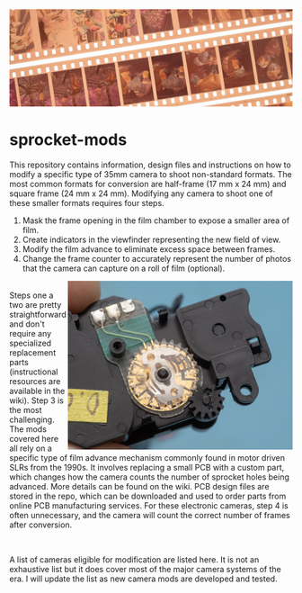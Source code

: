 <img src="/assets/images/Half-frame%20negative%20header.jpg">

# sprocket-mods
This repository contains information, design files and instructions on how to modify a specific type of 35mm camera to shoot non-standard formats. The most common formats for conversion are half-frame (17 mm x 24 mm) and square frame (24 mm x 24 mm). Modifying any camera to shoot one of these smaller formats requires four steps.

1. Mask the frame opening in the film chamber to expose a smaller area of film.
2. Create indicators in the viewfinder representing the new field of view.
3. Modify the film advance to eliminate excess space between frames.
4. Change the frame counter to accurately represent the number of photos that the camera can capture on a roll of film (optional).

<img
  src="/assets/images/Pentax%20Z-1%20Sprocket%20Counter.jpg"
  alt="Pentax Z-1 sprocket counter"
  width="400"
  align="right">  
Steps one a two are pretty straightforward and don't require any specialized replacement parts (instructional resources are available in the wiki). Step 3 is the most challenging. The mods covered here all rely on a specific type of film advance mechanism commonly found in motor driven SLRs from the 1990s. It involves replacing a small PCB with a custom part, which changes how the camera counts the number of sprocket holes being advanced. More details can be found on the wiki. PCB design files are stored in the repo, which can be downloaded and used to order parts from online PCB manufacturing services. For these electronic cameras, step 4 is often unnecessary, and the camera will count the correct number of frames after conversion.

<br clear="left"/>

A list of cameras eligible for modification are listed here. It is not an exhaustive list but it does cover most of the major camera systems of the era. I will update the list as new camera mods are developed and tested.

